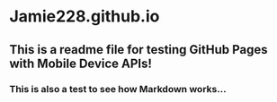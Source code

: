 # Jamie228.github.io
## This is a readme file for testing GitHub Pages with Mobile Device APIs!
### This is also a test to see how Markdown works...